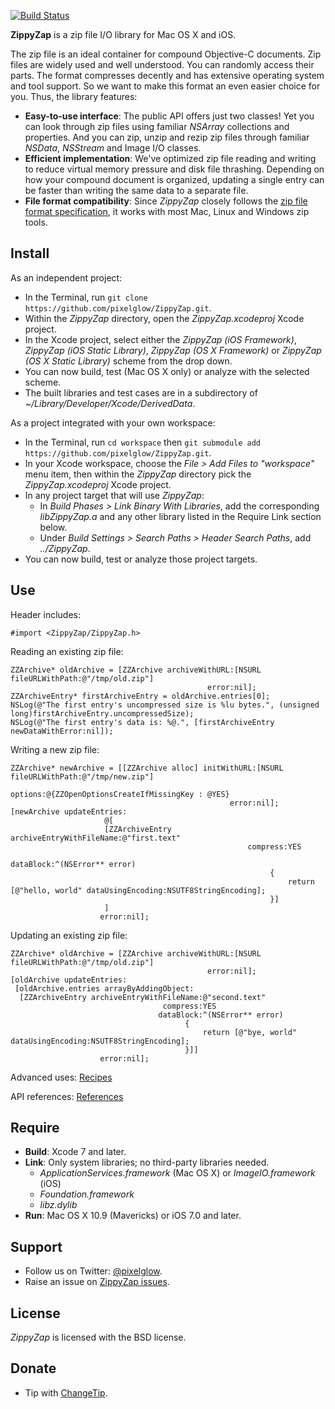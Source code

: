 [![Build Status](https://travis-ci.org/pixelglow/ZippyZap.svg)](https://travis-ci.org/pixelglow/ZippyZap)

**ZippyZap** is a zip file I/O library for Mac OS X and iOS.

The zip file is an ideal container for compound Objective-C documents. Zip files are widely used and well understood. You can randomly access their parts. The format compresses decently and has extensive operating system and tool support. So we want to make this format an even easier choice for you. Thus, the library features:

* **Easy-to-use interface**: The public API offers just two classes! Yet you can look through zip files using familiar *NSArray* collections and properties. And you can zip, unzip and rezip zip files through familiar *NSData*, *NSStream* and Image I/O classes.
* **Efficient implementation**: We've optimized zip file reading and writing to reduce virtual memory pressure and disk file thrashing. Depending on how your compound document is organized, updating a single entry can be faster than writing the same data to a separate file.
* **File format compatibility**: Since *ZippyZap* closely follows the [zip file format specification](http://www.pkware.com/documents/casestudies/APPNOTE.TXT), it works with most Mac, Linux and Windows zip tools.

Install
-------

As an independent project:

* In the Terminal, run `git clone https://github.com/pixelglow/ZippyZap.git`.
* Within the *ZippyZap* directory, open the *ZippyZap.xcodeproj* Xcode project.
* In the Xcode project, select either the *ZippyZap (iOS Framework)*, *ZippyZap (iOS Static Library)*, *ZippyZap (OS X Framework)* or *ZippyZap (OS X Static Library)*  scheme from the drop down.
* You can now build, test (Mac OS X only) or analyze with the selected scheme.
* The built libraries and test cases are in a subdirectory of *~/Library/Developer/Xcode/DerivedData*.

As a project integrated with your own workspace:

* In the Terminal, run `cd workspace` then `git submodule add https://github.com/pixelglow/ZippyZap.git`.
* In your Xcode workspace, choose the *File > Add Files to "workspace"* menu item, then within the *ZippyZap* directory pick the *ZippyZap.xcodeproj* Xcode project.
* In any project target that will use *ZippyZap*:
  * In *Build Phases > Link Binary With Libraries*, add the corresponding *libZippyZap.a* and any other library listed in the Require Link section below.
  * Under *Build Settings > Search Paths > Header Search Paths*, add *../ZippyZap*.
* You can now build, test or analyze those project targets.

Use
---

Header includes:

	#import <ZippyZap/ZippyZap.h>
	
Reading an existing zip file:

	ZZArchive* oldArchive = [ZZArchive archiveWithURL:[NSURL fileURLWithPath:@"/tmp/old.zip"]
	                                            error:nil];
	ZZArchiveEntry* firstArchiveEntry = oldArchive.entries[0];
	NSLog(@"The first entry's uncompressed size is %lu bytes.", (unsigned long)firstArchiveEntry.uncompressedSize);
	NSLog(@"The first entry's data is: %@.", [firstArchiveEntry newDataWithError:nil]);
	
Writing a new zip file:

	ZZArchive* newArchive = [[ZZArchive alloc] initWithURL:[NSURL fileURLWithPath:@"/tmp/new.zip"]
	                                               options:@{ZZOpenOptionsCreateIfMissingKey : @YES}
	                                                 error:nil];
	[newArchive updateEntries:
						 @[
						 [ZZArchiveEntry archiveEntryWithFileName:@"first.text"
														 compress:YES
														dataBlock:^(NSError** error)
															  {
																  return [@"hello, world" dataUsingEncoding:NSUTF8StringEncoding];
															  }]
						 ]
					    error:nil];

Updating an existing zip file:

	ZZArchive* oldArchive = [ZZArchive archiveWithURL:[NSURL fileURLWithPath:@"/tmp/old.zip"]
	                                            error:nil];
	[oldArchive updateEntries:
	 [oldArchive.entries arrayByAddingObject:
	  [ZZArchiveEntry archiveEntryWithFileName:@"second.text"
									  compress:YES
									 dataBlock:^(NSError** error)
										   {
											   return [@"bye, world" dataUsingEncoding:NSUTF8StringEncoding];
										   }]]
						error:nil];

Advanced uses: [Recipes](https://github.com/pixelglow/ZippyZap/wiki/Recipes)

API references: [References](http://pixelglow.github.io/ZippyZap/api/index.html)

Require
-------

* **Build**: Xcode 7 and later.
* **Link**: Only system libraries; no third-party libraries needed.
  * *ApplicationServices.framework* (Mac OS X) or *ImageIO.framework* (iOS)
  * *Foundation.framework*
  * *libz.dylib*
* **Run**: Mac OS X 10.9 (Mavericks) or iOS 7.0 and later.

Support
-------

* Follow us on Twitter: [@pixelglow](http://twitter.com/pixelglow).
* Raise an issue on [ZippyZap issues](https://github.com/pixelglow/ZippyZap/issues).

License
-------

*ZippyZap* is licensed with the BSD license.

Donate
------

* Tip with [ChangeTip](http://pixelglow.tip.me).
